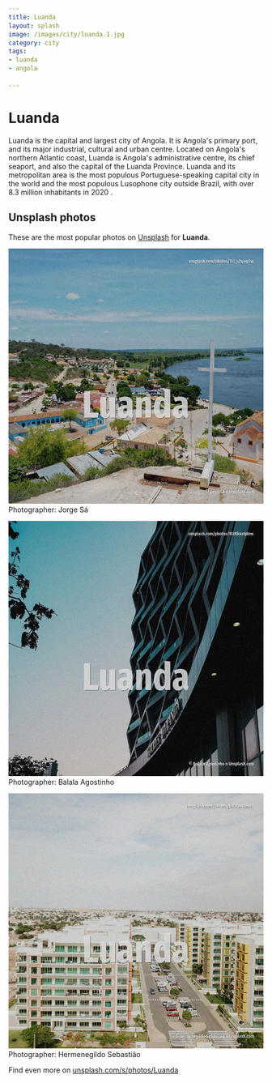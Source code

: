 ```yaml
---
title: Luanda
layout: splash
image: /images/city/luanda.1.jpg
category: city
tags:
- luanda
- angola

---
```

# Luanda

Luanda  is the capital and largest city of Angola. It is Angola's primary port, and its major industrial, cultural and urban centre. Located on Angola's northern Atlantic coast, Luanda is Angola's administrative centre, its chief  seaport, and also the capital of the Luanda Province. Luanda and its metropolitan area is the most populous Portuguese-speaking capital city in the world  and the most populous Lusophone city outside Brazil, with over 8.3 million inhabitants in 2020 .  

 
## Unsplash photos
These are the most popular photos on [Unsplash](https://unsplash.com) for **Luanda**.
 
![Luanda](/images/city/luanda.1.jpg)
Photographer:  Jorge Sá
 
![Luanda](/images/city/luanda.2.jpg)
Photographer:  Balala Agostinho
 
![Luanda](/images/city/luanda.3.jpg)
Photographer:  Hermenegildo Sebastião
 
Find even more on [unsplash.com/s/photos/Luanda](https://unsplash.com/s/photos/Luanda)
 
